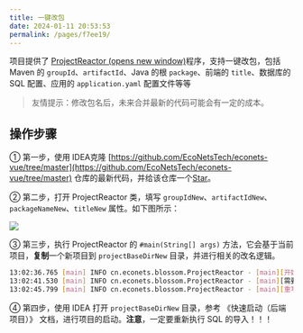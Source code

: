 ```yaml
---
title: 一键改包
date: 2024-01-11 20:53:53
permalink: /pages/f7ee19/
---
```


项目提供了 [ProjectReactor (opens new window)](https://github.com/EcoNetsTech/econets-vue/blob/master/blossom-server/src/test/java/cn/econets/blossom/test/ProjectReactor.java)程序，支持一键改包，包括 Maven 的 `groupId`、`artifactId`、Java 的根 `package`、前端的 `title`、数据库的 SQL 配置、应用的 `application.yaml` 配置文件等等

> 友情提示：修改包名后，未来合并最新的代码可能会有一定的成本。

## 操作步骤

① 第一步，使用 IDEA克隆 [https://github.com/EcoNetsTech/econets-vue/tree/master](https://github.com/EcoNetsTech/econets-vue/tree/master) 仓库的最新代码，并给该仓库一个[Star](https://github.com/EcoNetsTech/econets-vue/tree/master)。

② 第二步，打开 ProjectReactor 类，填写 `groupIdNew`、`artifactIdNew`、`packageNameNew`、`titleNew` 属性。如下图所示：

![](https://ximu233.oss-cn-shenzhen.aliyuncs.com/econets-vue/update_package_1.png)

③ 第三步，执行 ProjectReactor 的 `#main(String[] args)` 方法，它会基于当前项目，**复制**一个新项目到 `projectBaseDirNew` 目录，并进行相关的改名逻辑。

```sh
13:02:36.765 [main] INFO cn.econets.blossom.ProjectReactor - [main][开始获得需要重写的文件]
13:02:41.530 [main] INFO cn.econets.blossom.ProjectReactor - [main][需要重写的文件数量：2825，预计需要 5-10 秒]
13:02:45.799 [main] INFO cn.econets.blossom.ProjectReactor - [main][重写完成]
```

④ 第四步，使用 IDEA 打开 `projectBaseDirNew` 目录，参考 《快速启动（后端项目）》 文档，进行项目的启动。**注意**，一定要重新执行 SQL 的导入！！！